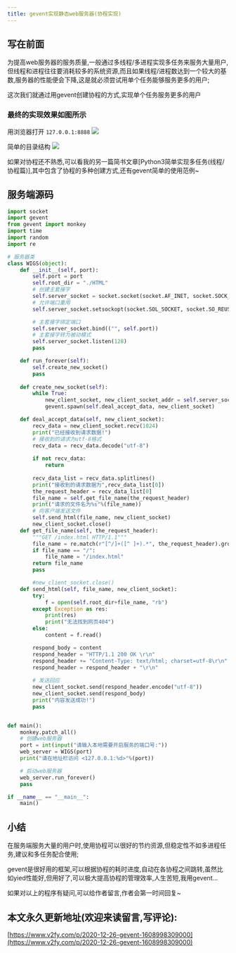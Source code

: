 ```yaml
---
title: gevent实现静态web服务器(协程实现)
---
```






## 写在前面

为提高web服务器的服务质量,一般通过多线程/多进程实现多任务来服务大量用户,但线程和进程往往要消耗较多的系统资源,而且如果线程/进程数达到一个较大的基数,服务器的性能便会下降,这是就必须尝试用单个任务能够服务更多的用户;

这次我们就通过用gevent创建协程的方式,实现单个任务服务更多的用户

### 最终的实现效果如图所示

用浏览器打开 `127.0.0.1:8888`
![](https://www.v2fy.com/asset/0i/jikemiji/jikemiji-md/2020-12-26-gevent-1608998309000.assets/3203841-b7a3b9dd47046ccd.jpg)

简单的目录结构
![](https://www.v2fy.com/asset/0i/jikemiji/jikemiji-md/2020-12-26-gevent-1608998309000.assets/3203841-fa5891019973fc9a.png)


如果对协程还不熟悉,可以看我的另一篇简书文章[Python3简单实现多任务(线程/协程篇)],其中包含了协程的多种创建方式,还有gevent简单的使用范例~

## 服务端源码

```python
import socket
import gevent
from gevent import monkey
import time
import random
import re

# 服务器类
class WIGS(object):
    def __init__(self, port):
        self.port = port
        self.root_dir = "./HTML"        
        # 创建主套接字
        self.server_socket = socket.socket(socket.AF_INET, socket.SOCK_STREAM)
        # 允许端口重用
        self.server_socket.setsockopt(socket.SOL_SOCKET, socket.SO_REUSEADDR, 1)

        # 主套接字绑定端口
        self.server_socket.bind(("", self.port))
        # 主套接字转为被动模式
        self.server_socket.listen(128)
        pass

    def run_forever(self):
        self.create_new_socket()
        pass
    
    def create_new_socket(self):
        while True:
            new_client_socket, new_client_socket_addr = self.server_socket.accept()
            gevent.spawn(self.deal_accept_data, new_client_socket)

    def deal_accept_data(self, new_client_socket):
        recv_data = new_client_socket.recv(1024)
        print("已经接收到请求数据!")
        # 接收到的请求为utf-8格式
        recv_data = recv_data.decode("utf-8")
      
        if not recv_data:
            return
        
        recv_data_list = recv_data.splitlines()
        print("接收到的请求数据为",recv_data_list[0])
        the_request_header = recv_data_list[0]
        file_name = self.get_file_name(the_request_header)
        print("请求的文件名为%s"%(file_name)) 
        # 向客户端发送文件
        self.send_html(file_name, new_client_socket)
        new_client_socket.close()
    def get_file_name(self, the_request_header):
        """GET /index.html HTTP/1.1"""
        file_name = re.match(r"[^/]+([^ ]+).*", the_request_header).group(1)
        if file_name == "/":
            file_name = "/index.html"
        return file_name
        pass      

        #new_client_socket.close()
    def send_html(self, file_name, new_client_socket):
        try:
            f = open(self.root_dir+file_name, "rb")
        except Exception as res:
            print(res)
            print("无法找到网页404")
        else:
            content = f.read()

        respond_body = content
        respond_header = "HTTP/1.1 200 OK \r\n"
        respond_header += "Content-Type: text/html; charset=utf-8\r\n"
        respond_header = respond_header + "\r\n"
        
        # 发送回应
        new_client_socket.send(respond_header.encode("utf-8"))
        new_client_socket.send(respond_body)
        print("内容发送成功!")
        pass


def main():
    monkey.patch_all()
    # 创建web服务器
    port = int(input("请输入本地需要开启服务的端口号:"))
    web_server = WIGS(port)
    print("请在地址栏访问 <127.0.0.1:%d>"%(port))

    # 启动web服务器
    web_server.run_forever()
    pass

if __name__ == "__main__":
    main()

```
## 小结

在服务端服务大量的用户时,使用协程可以很好的节约资源,但稳定性不如多进程任务,建议和多任务配合使用;

gevent是很好用的框架,可以根据协程的耗时进度,自动在各协程之间跳转,虽然比如yied性能好,但用好了,可以极大提高协程的管理效率,人生苦短,我用gevent...

如果对以上的程序有疑问,可以给作者留言,作者会第一时间回复~





## 本文永久更新地址(欢迎来读留言,写评论):

[https://www.v2fy.com/p/2020-12-26-gevent-1608998309000](https://www.v2fy.com/p/2020-12-26-gevent-1608998309000)


